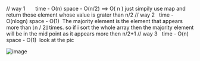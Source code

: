 // way 1        time - O(n) space - O(n/2) ==> O( n )
just simpily use map and return those element whose value is grater than n/2
// way 2    time - O(nlogn) space - O(1)
​
The majority element is the element that appears more than ⌊n / 2⌋ times. so if i sort the whole array then the majority element will be in the mid  point as it appears more then n/2+1
​
​
// way 3    time - O(n) space - O(1)
​
look at the pic

![image](https://user-images.githubusercontent.com/91140113/191054490-850d0d8a-80fc-4dd4-8707-12e456a40922.png)
